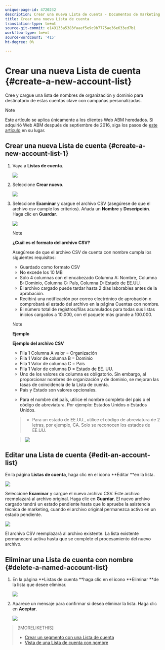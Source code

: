 ```yaml
---
unique-page-id: 4720232
description: Crear una nueva Lista de cuenta - Documentos de marketing - Documentación del producto
title: Crear una nueva Lista de cuenta
translation-type: tm+mt
source-git-commit: e149133a5383faaef5e9c9b7775ae36e633ed7b1
workflow-type: tm+mt
source-wordcount: '415'
ht-degree: 0%

---
```



# Crear una nueva Lista de cuenta {#create-a-new-account-list}

Cree y cargue una lista de nombres de organización y dominio para destinatario de estas cuentas clave con campañas personalizadas.

>[!NOTE]
>
>Este artículo se aplica únicamente a los clientes Web ABM heredados. Si adquirió Web ABM después de septiembre de 2016, siga los pasos de [este artículo](http://docs.marketo.com/display/DOCS/Account+Lists#AccountLists-CreateaNewAccountList) en su lugar.

## Crear una nueva Lista de cuenta {#create-a-new-account-list-1}

1. Vaya a **Listas de cuenta**.

   ![](assets/dropdown-account-lists-hand.jpg)

1. Seleccione **Crear nuevo**.

   ![](assets/create-new-account-list-hand.jpg)

1. Seleccione **Examinar** y cargue el archivo CSV (asegúrese de que el archivo csv cumple los criterios). Añada un **Nombre** y **Descripción**. Haga clic en **Guardar**.

   ![](assets/create-account-list-hands.jpg)

   >[!NOTE]
   >
   >**¿Cuál es el formato del archivo CSV?**
   >
   >
   >Asegúrese de que el archivo CSV de cuenta con nombre cumpla los siguientes requisitos:
   >
   >* Guardado como formato CSV
   >* No excede los 10 MB
   >* Sólo 4 columnas con el encabezado Columna A: Nombre, Columna B: Dominio, Columna C: País, Columna D: Estado de EE.UU.
   >* El archivo cargado puede tardar hasta 2 días laborables antes de la aprobación.
   >* Recibirá una notificación por correo electrónico de aprobación o comprobará el estado del archivo en la página Cuentas con nombre.
   >* El número total de registros/filas acumulados para todas sus listas inicios cargados a 10.000, con el paquete más grande a 100.000.


   >[!NOTE]
   >
   >**Ejemplo**
   >
   >**Ejemplo del archivo CSV**
   >
   >* Fila 1 Columna A valor = Organización
   >* Fila 1 Valor de columna B = Dominio
   >* Fila 1 Valor de columna C = País
   >* Fila 1 Valor de columna D = Estado de EE. UU.
   >* Uno de los valores de columna es obligatorio. Sin embargo, al proporcionar nombres de organización y de dominio, se mejoran las tasas de coincidencia de la Lista de cuenta.
   >* País y Estado son valores opcionales.

      >
      >  
   * Para el nombre del país, utilice el nombre completo del país o el código de abreviatura. Por ejemplo: Estados Unidos o Estados Unidos.
   >  * Para un estado de EE.UU., utilice el código de abreviatura de 2 letras, por ejemplo, CA. Solo se reconocen los estados de EE.UU.

   >    
   >![](assets/image2015-2-25-12-3a19-3a10.png)

## Editar una Lista de cuenta {#edit-an-account-list}

En la página **Listas de cuenta**, haga clic en el icono **Editar **en la lista.

![](assets/create-new-account-list-edit.jpg)

Seleccione **Examinar** y cargue el nuevo archivo CSV. Este archivo reemplazará al archivo original. Haga clic en **Guardar**. El nuevo archivo cargado tendrá un estado pendiente hasta que lo apruebe la asistencia técnica de marketing, cuando el archivo original permanezca activo en un estado pendiente.

![](assets/set-account-list-edit-hands.jpg)

El archivo CSV reemplazará al archivo existente. La lista existente permanecerá activa hasta que se complete el procesamiento del nuevo archivo.

## Eliminar una Lista de cuenta con nombre {#delete-a-named-account-list}

1. En la página **Listas de cuenta **haga clic en el icono **Eliminar **de la lista que desee eliminar.

   ![](assets/create-new-account-list-delete.jpg)

1. Aparece un mensaje para confirmar si desea eliminar la lista. Haga clic en **Aceptar**.

   ![](assets/delete-notification-hand.jpg)

>[!MORELIKETHIS]
>
>* [Crear un segmento con una Lista de cuenta](create-a-segment-using-an-account-list.md)
>* [Vista de una Lista de cuenta con nombre](http://docs.marketo.com/pages/viewpage.action?pageid=4720244)

